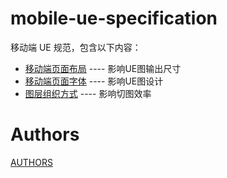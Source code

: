 # mobile-ue-specification

移动端 UE 规范，包含以下内容：

 - [移动端页面布局](LAYOUT.md) ---- 影响UE图输出尺寸
 - [移动端页面字体](FONT.md) ---- 影响UE图设计
 - [图层组织方式](LAYER.md) ---- 影响切图效率



# Authors

[AUTHORS](AUTHORS.md)